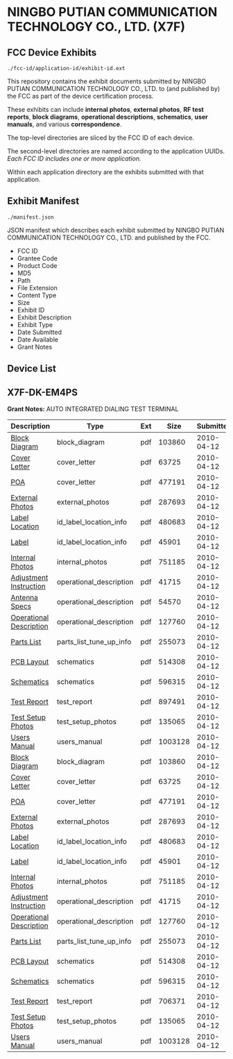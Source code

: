 # NINGBO PUTIAN COMMUNICATION TECHNOLOGY CO., LTD. (X7F)
## FCC Device Exhibits

```
./fcc-id/application-id/exhibit-id.ext
```

This repository contains the exhibit documents submitted by NINGBO PUTIAN COMMUNICATION TECHNOLOGY CO., LTD. to (and published by) the FCC as part of the device certification process.

These exhibits can include **internal photos**, **external photos**, **RF test reports**, **block diagrams**, **operational descriptions**, **schematics**, **user manuals**, and various **correspondence**.

The top-level directories are sliced by the FCC ID of each device.

The second-level directories are named according to the application UUIDs. *Each FCC ID includes one or more application.*

Within each application directory are the exhibits submitted with that application. 

## Exhibit Manifest

```
./manifest.json
```

JSON manifest which describes each exhibit submitted by NINGBO PUTIAN COMMUNICATION TECHNOLOGY CO., LTD. and published by the FCC.

- FCC ID
- Grantee Code
- Product Code
- MD5
- Path
- File Extension
- Content Type
- Size
- Exhibit ID
- Exhibit Description
- Exhibit Type
- Date Submitted
- Date Available
- Grant Notes

## Device List
## X7F-DK-EM4PS
**Grant Notes:** AUTO INTEGRATED DIALING TEST TERMINAL

| Description | Type | Ext | Size | Submitted | Available |
| ----------- | ---- | --- | ---- | --------- | --------- |
| [Block Diagram](X7F-DK-EM4PS/aa99a6376104f2a34947b6f5ffd7e30b/1265113.pdf) | block_diagram | pdf | 103860 | 2010-04-12 | 2010-04-12 |
| [Cover Letter](X7F-DK-EM4PS/aa99a6376104f2a34947b6f5ffd7e30b/1265105.pdf) | cover_letter | pdf | 63725 | 2010-04-12 | 2010-04-12 |
| [POA](X7F-DK-EM4PS/aa99a6376104f2a34947b6f5ffd7e30b/1265112.pdf) | cover_letter | pdf | 477191 | 2010-04-12 | 2010-04-12 |
| [External Photos](X7F-DK-EM4PS/aa99a6376104f2a34947b6f5ffd7e30b/1265106.pdf) | external_photos | pdf | 287693 | 2010-04-12 | 2010-04-12 |
| [Label Location](X7F-DK-EM4PS/aa99a6376104f2a34947b6f5ffd7e30b/1265107.pdf) | id_label_location_info | pdf | 480683 | 2010-04-12 | 2010-04-12 |
| [Label](X7F-DK-EM4PS/aa99a6376104f2a34947b6f5ffd7e30b/1265108.pdf) | id_label_location_info | pdf | 45901 | 2010-04-12 | 2010-04-12 |
| [Internal Photos](X7F-DK-EM4PS/aa99a6376104f2a34947b6f5ffd7e30b/1265109.pdf) | internal_photos | pdf | 751185 | 2010-04-12 | 2010-04-12 |
| [Adjustment Instruction](X7F-DK-EM4PS/aa99a6376104f2a34947b6f5ffd7e30b/1265103.pdf) | operational_description | pdf | 41715 | 2010-04-12 | 2010-04-12 |
| [Antenna Specs](X7F-DK-EM4PS/aa99a6376104f2a34947b6f5ffd7e30b/1265104.pdf) | operational_description | pdf | 54570 | 2010-04-12 | 2010-04-12 |
| [Operational Description](X7F-DK-EM4PS/aa99a6376104f2a34947b6f5ffd7e30b/1265114.pdf) | operational_description | pdf | 127760 | 2010-04-12 | 2010-04-12 |
| [Parts List](X7F-DK-EM4PS/aa99a6376104f2a34947b6f5ffd7e30b/1265110.pdf) | parts_list_tune_up_info | pdf | 255073 | 2010-04-12 | 2010-04-12 |
| [PCB Layout](X7F-DK-EM4PS/aa99a6376104f2a34947b6f5ffd7e30b/1265111.pdf) | schematics | pdf | 514308 | 2010-04-12 | 2010-04-12 |
| [Schematics](X7F-DK-EM4PS/aa99a6376104f2a34947b6f5ffd7e30b/1265115.pdf) | schematics | pdf | 596315 | 2010-04-12 | 2010-04-12 |
| [Test Report](X7F-DK-EM4PS/aa99a6376104f2a34947b6f5ffd7e30b/1265116.pdf) | test_report | pdf | 897491 | 2010-04-12 | 2010-04-12 |
| [Test Setup Photos](X7F-DK-EM4PS/aa99a6376104f2a34947b6f5ffd7e30b/1265117.pdf) | test_setup_photos | pdf | 135065 | 2010-04-12 | 2010-04-12 |
| [Users Manual](X7F-DK-EM4PS/aa99a6376104f2a34947b6f5ffd7e30b/1265118.pdf) | users_manual | pdf | 1003128 | 2010-04-12 | 2010-04-12 |
| [Block Diagram](X7F-DK-EM4PS/61067a29199b6a6753fc459cb6c924a3/1265113.pdf) | block_diagram | pdf | 103860 | 2010-04-12 | 2010-04-12 |
| [Cover Letter](X7F-DK-EM4PS/61067a29199b6a6753fc459cb6c924a3/1265105.pdf) | cover_letter | pdf | 63725 | 2010-04-12 | 2010-04-12 |
| [POA](X7F-DK-EM4PS/61067a29199b6a6753fc459cb6c924a3/1265112.pdf) | cover_letter | pdf | 477191 | 2010-04-12 | 2010-04-12 |
| [External Photos](X7F-DK-EM4PS/61067a29199b6a6753fc459cb6c924a3/1265106.pdf) | external_photos | pdf | 287693 | 2010-04-12 | 2010-04-12 |
| [Label Location](X7F-DK-EM4PS/61067a29199b6a6753fc459cb6c924a3/1265107.pdf) | id_label_location_info | pdf | 480683 | 2010-04-12 | 2010-04-12 |
| [Label](X7F-DK-EM4PS/61067a29199b6a6753fc459cb6c924a3/1265108.pdf) | id_label_location_info | pdf | 45901 | 2010-04-12 | 2010-04-12 |
| [Internal Photos](X7F-DK-EM4PS/61067a29199b6a6753fc459cb6c924a3/1265109.pdf) | internal_photos | pdf | 751185 | 2010-04-12 | 2010-04-12 |
| [Adjustment Instruction](X7F-DK-EM4PS/61067a29199b6a6753fc459cb6c924a3/1265103.pdf) | operational_description | pdf | 41715 | 2010-04-12 | 2010-04-12 |
| [Operational Description](X7F-DK-EM4PS/61067a29199b6a6753fc459cb6c924a3/1265114.pdf) | operational_description | pdf | 127760 | 2010-04-12 | 2010-04-12 |
| [Parts List](X7F-DK-EM4PS/61067a29199b6a6753fc459cb6c924a3/1265110.pdf) | parts_list_tune_up_info | pdf | 255073 | 2010-04-12 | 2010-04-12 |
| [PCB Layout](X7F-DK-EM4PS/61067a29199b6a6753fc459cb6c924a3/1265111.pdf) | schematics | pdf | 514308 | 2010-04-12 | 2010-04-12 |
| [Schematics](X7F-DK-EM4PS/61067a29199b6a6753fc459cb6c924a3/1265115.pdf) | schematics | pdf | 596315 | 2010-04-12 | 2010-04-12 |
| [Test Report](X7F-DK-EM4PS/61067a29199b6a6753fc459cb6c924a3/1265132.pdf) | test_report | pdf | 706371 | 2010-04-12 | 2010-04-12 |
| [Test Setup Photos](X7F-DK-EM4PS/61067a29199b6a6753fc459cb6c924a3/1265117.pdf) | test_setup_photos | pdf | 135065 | 2010-04-12 | 2010-04-12 |
| [Users Manual](X7F-DK-EM4PS/61067a29199b6a6753fc459cb6c924a3/1265118.pdf) | users_manual | pdf | 1003128 | 2010-04-12 | 2010-04-12 |
